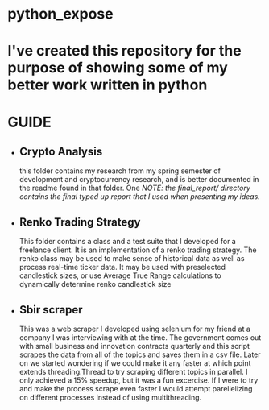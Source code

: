 # python_expose

# I've created this repository for the purpose of showing some of my better work written in python

# GUIDE

- ## Crypto Analysis
  this folder contains my research from my spring semester of development and cryptocurrency research, and is better documented in the readme found in that folder. One *NOTE: the final_report/ directory contains the final typed up report that I used when presenting my ideas.*
  
- ## Renko Trading Strategy
  This folder contains a class and a test suite that I developed for a freelance client. It is an implementation of a renko trading strategy. The renko class may be used to make sense of historical data as well as process real-time ticker data. It may be used with preselected candlestick sizes, or use Average True Range calculations to dynamically determine renko candlestick size
- ## Sbir scraper
  This was a web scraper I developed using selenium for my friend at a company I was interviewing with at the time. The government comes out with small business and innovation contracts quarterly and this script scrapes the data from all of the topics and saves them in a csv file. Later on we started wondering if we could make it any faster at which point extends threading.Thread to try scraping different topics in parallel. I only achieved a 15% speedup, but it was a fun excercise. If I were to try and make the process scrape even faster I would attempt parellelizing on different processes instead of using multithreading. 

